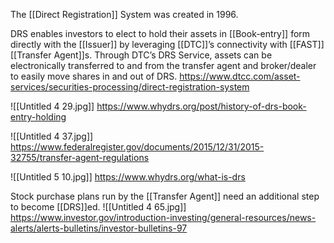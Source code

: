 The [[Direct Registration]] System was created in 1996.

DRS enables investors to elect to hold their assets in [[Book-entry]] form directly with the [[Issuer]] by leveraging [[DTC]]’s connectivity with [[FAST]] [[Transfer Agent]]s. Through DTC’s DRS Service, assets can be electronically transferred to and from the transfer agent and broker/dealer to easily move shares in and out of DRS.
https://www.dtcc.com/asset-services/securities-processing/direct-registration-system

![[Untitled 4 29.jpg]]
https://www.whydrs.org/post/history-of-drs-book-entry-holding

![[Untitled 4 37.jpg]]
https://www.federalregister.gov/documents/2015/12/31/2015-32755/transfer-agent-regulations

![[Untitled 5 10.jpg]]
https://www.whydrs.org/what-is-drs

Stock purchase plans run by the [[Transfer Agent]] need an additional step to become [[DRS]]ed.
![[Untitled 4 65.jpg]]
https://www.investor.gov/introduction-investing/general-resources/news-alerts/alerts-bulletins/investor-bulletins-97